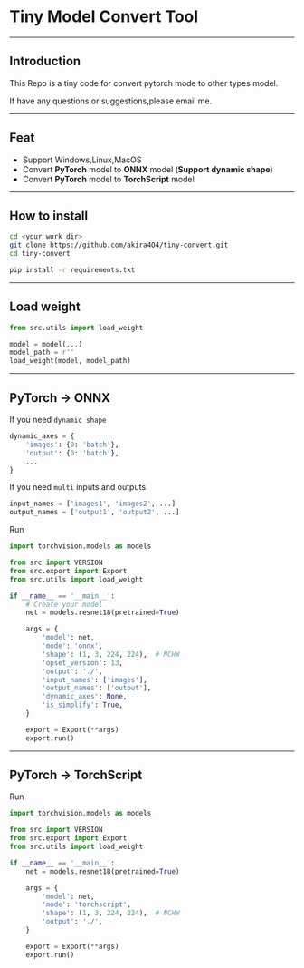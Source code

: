# Tiny Model Convert Tool

---

## Introduction

This Repo is a tiny code for convert pytorch mode to other types model.

If have any questions or suggestions,please email me.

---

## Feat

- Support Windows,Linux,MacOS
- Convert **PyTorch** model to **ONNX** model (**Support dynamic shape**)
- Convert **PyTorch** model to **TorchScript** model

---

## How to install

```bash
cd <your work dir>
git clone https://github.com/akira4O4/tiny-convert.git
cd tiny-convert

pip install -r requirements.txt
```

---

## Load weight

```python
from src.utils import load_weight

model = model(...)
model_path = r''
load_weight(model, model_path)
```

---

## PyTorch → ONNX

If you need `dynamic shape`

```python
dynamic_axes = {
    'images': {0: 'batch'},
    'output': {0: 'batch'},
    ...
}
```

If you need `multi` inputs and outputs

```python
input_names = ['images1', 'images2', ...]
output_names = ['output1', 'output2', ...]
```

Run

```python
import torchvision.models as models

from src import VERSION
from src.export import Export
from src.utils import load_weight

if __name__ == '__main__':
    # Create your model
    net = models.resnet18(pretrained=True)

    args = {
        'model': net,
        'mode': 'onnx',
        'shape': (1, 3, 224, 224),  # NCHW
        'opset_version': 13,
        'output': './',
        'input_names': ['images'],
        'output_names': ['output'],
        'dynamic_axes': None,
        'is_simplify': True,
    }

    export = Export(**args)
    export.run()

```

---

## PyTorch → TorchScript

Run

```python
import torchvision.models as models

from src import VERSION
from src.export import Export
from src.utils import load_weight

if __name__ == '__main__':
    net = models.resnet18(pretrained=True)

    args = {
        'model': net,
        'mode': 'torchscript',
        'shape': (1, 3, 224, 224),  # NCHW
        'output': './',
    }

    export = Export(**args)
    export.run()
```
